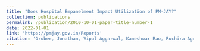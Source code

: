 ```yaml
---
title: "Does Hospital Empanelment Impact Utilization of PM-JAY?"
collection: publications
permalink: /publication/2010-10-01-paper-title-number-1
date: 2022-01-01
link: 'https://pmjay.gov.in/Reports'
citation: 'Gruber, Jonathan, Vipul Aggarwal, Kameshwar Rao, Ruchira Agrawal, Stuti Sachdeva, and Siddharth Verma. 2022. &quot;Does Hospital Empanelment Impact Utilization of PM-JAY?.&quot;'
---
```

